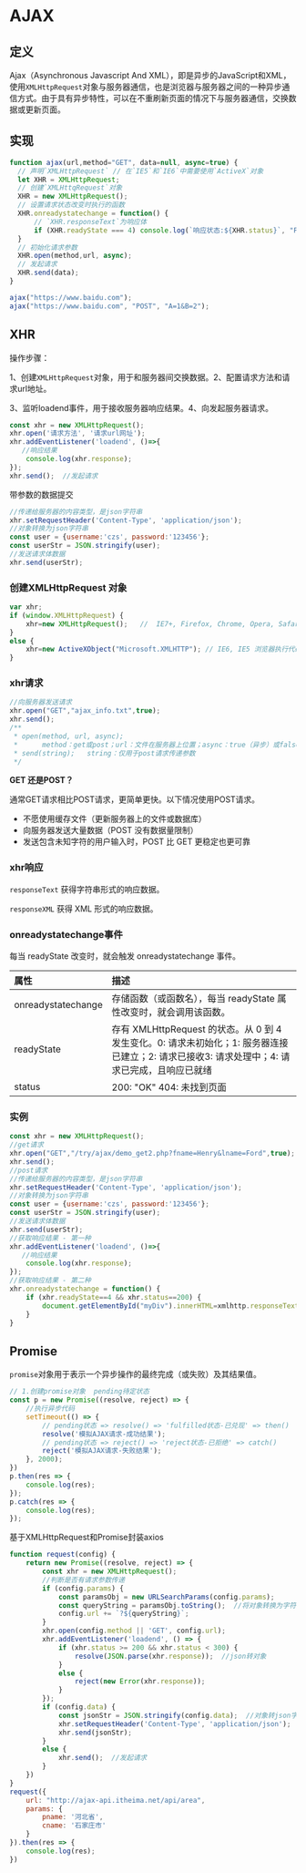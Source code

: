 # AJAX

## 定义

Ajax（Asynchronous Javascript And XML），即是异步的JavaScript和XML，使用`XMLHttpRequest`对象与服务器通信，也是浏览器与服务器之间的一种异步通信方式。由于具有异步特性，可以在不重刷新页面的情况下与服务器通信，交换数据或更新页面。

## 实现

```js
function ajax(url,method="GET", data=null, async=true) {
  // 声明`XMLHttpRequest` // 在`IE5`和`IE6`中需要使用`ActiveX`对象
  let XHR = XMLHttpRequest;
  // 创建`XMLHttqRequest`对象
  XHR = new XMLHttpRequest();
  // 设置请求状态改变时执行的函数
  XHR.onreadystatechange = function() {
      // `XHR.responseText`为响应体
      if (XHR.readyState === 4) console.log(`响应状态:${XHR.status}`, "FINISH");
  }
  // 初始化请求参数
  XHR.open(method,url, async);
  // 发起请求
  XHR.send(data);
}

ajax("https://www.baidu.com");
ajax("https://www.baidu.com", "POST", "A=1&B=2");
```

## XHR

操作步骤：

1、创建`XMLHttpRequest`对象，用于和服务器间交换数据。2、配置请求方法和请求url地址。

3、监听loadend事件，用于接收服务器响应结果。4、向发起服务器请求。

```js
const xhr = new XMLHttpRequest();
xhr.open('请求方法', '请求url网址');
xhr.addEventListener('loadend', ()=>{
   //响应结果
    console.log(xhr.response);
});
xhr.send();  //发起请求
```

带参数的数据提交

```js
//传递给服务器的内容类型，是json字符串
xhr.setRequestHeader('Content-Type', 'application/json');
//对象转换为json字符串
const user = {username:'czs', password:'123456'};
const userStr = JSON.stringify(user);
//发送请求体数据
xhr.send(userStr);
```

### 创建XMLHttpRequest 对象

```js
var xhr;
if (window.XMLHttpRequest) {
    xhr=new XMLHttpRequest();   //  IE7+, Firefox, Chrome, Opera, Safari 浏览器执行代码
}
else {
    xhr=new ActiveXObject("Microsoft.XMLHTTP"); // IE6, IE5 浏览器执行代码
}
```

### xhr请求

```js
//向服务器发送请求
xhr.open("GET","ajax_info.txt",true);
xhr.send();
/**
 * open(method, url, async);  
 *      method：get或post；url：文件在服务器上位置；async：true（异步）或false（同步）
 * send(string);   string：仅用于post请求传递参数
 */
```

**GET 还是POST？**

通常GET请求相比POST请求，更简单更快。以下情况使用POST请求。

- 不愿使用缓存文件（更新服务器上的文件或数据库）
- 向服务器发送大量数据（POST 没有数据量限制）
- 发送包含未知字符的用户输入时，POST 比 GET 更稳定也更可靠

### xhr响应

`responseText`    获得字符串形式的响应数据。

`responseXML`      获得 XML 形式的响应数据。

### onreadystatechange事件

每当 readyState 改变时，就会触发 onreadystatechange 事件。

| 属性               | 描述                                                         |
| :----------------- | :----------------------------------------------------------- |
| onreadystatechange | 存储函数（或函数名），每当 readyState 属性改变时，就会调用该函数。 |
| readyState         | 存有 XMLHttpRequest 的状态。从 0 到 4 发生变化。0: 请求未初始化；1: 服务器连接已建立；2: 请求已接收3: 请求处理中；4: 请求已完成，且响应已就绪 |
| status             | 200: "OK" 404: 未找到页面                                    |

### 实例

```js
const xhr = new XMLHttpRequest();
//get请求
xhr.open("GET","/try/ajax/demo_get2.php?fname=Henry&lname=Ford",true);
xhr.send();
//post请求
//传递给服务器的内容类型，是json字符串
xhr.setRequestHeader('Content-Type', 'application/json'); 
//对象转换为json字符串
const user = {username:'czs', password:'123456'};
const userStr = JSON.stringify(user);
//发送请求体数据
xhr.send(userStr);
//获取响应结果 - 第一种
xhr.addEventListener('loadend', ()=>{
   //响应结果
    console.log(xhr.response);
});
//获取响应结果 - 第二种
xhr.onreadystatechange = function() {
    if (xhr.readyState==4 && xhr.status==200) {
        document.getElementById("myDiv").innerHTML=xmlhttp.responseText;
    }
}
```

## Promise

`promise`对象用于表示一个异步操作的最终完成（或失败）及其结果值。

```js
// 1.创建promise对象  pending待定状态
const p = new Promise((resolve, reject) => {
    //执行异步代码
    setTimeout(() => {
        // pending状态 => resolve() => 'fulfilled状态-已兑现' => then()
        resolve('模拟AJAX请求-成功结果');
        // pending状态 => reject() => 'reject状态-已拒绝' => catch()
        reject('模拟AJAX请求-失败结果');
    }, 2000);
})
p.then(res => {
    console.log(res);
});
p.catch(res => {
    console.log(res);
});
```

基于XMLHttpRequest和Promise封装axios

```js
function request(config) {
    return new Promise((resolve, reject) => {
        const xhr = new XMLHttpRequest();
        //判断是否有请求参数传递
        if (config.params) {
            const paramsObj = new URLSearchParams(config.params);
            const queryString = paramsObj.toString();  //将对象转换为字符串表示形式
            config.url += `?${queryString}`;
        }
        xhr.open(config.method || 'GET', config.url);
        xhr.addEventListener('loadend', () => {
            if (xhr.status >= 200 && xhr.status < 300) {
                resolve(JSON.parse(xhr.response));  //json转对象
            }
            else {
                reject(new Error(xhr.response));
            }
        });
        if (config.data) {
            const jsonStr = JSON.stringify(config.data);  //对象转json字符串
            xhr.setRequestHeader('Content-Type', 'application/json');
            xhr.send(jsonStr);
        }
        else {
            xhr.send();  //发起请求
        }
    })
}
request({
    url: "http://ajax-api.itheima.net/api/area",
    params: {
        pname: '河北省',
        cname: '石家庄市'
    }
}).then(res => {
    console.log(res);
})
```



